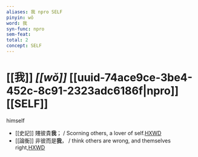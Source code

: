 ```yaml
---
aliases: 我 npro SELF
pinyin: wǒ
word: 我
syn-func: npro
sem-feat: 
total: 2
concept: SELF 
---
```

# [[我]] *[[wǒ]]*  [[uuid-74ace9ce-3be4-452c-8c91-2323adc6186f|npro]] [[SELF]]
himself
 - [[史記]] 賤彼貴**我**； / Scorning others, a lover of self.[HXWD](https://hxwd.org/textview.html?location=KR2a0001_tls_084-28a.15)
 - [[論衡]] 非彼而是**我**， / think others are wrong, and themselves right,[HXWD](https://hxwd.org/textview.html?location=KR3j0080_tls_036-1a.18)